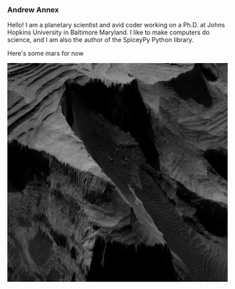 ### Andrew Annex

Hello! I am a  planetary scientist and avid coder working on a Ph.D. at Johns Hopkins University in Baltimore Maryland. I like to make computers do science, and I am also the author of the SpiceyPy Python library.

Here's some mars for now 


<img src="https://raw.githubusercontent.com/AndrewAnnex/andrewannex.github.io/master/img/slider_content/1.jpg" alt="Kaporo Crater" height="500" />


<!--
**AndrewAnnex/andrewannex** is a ✨ _special_ ✨ repository because its `README.md` (this file) appears on your GitHub profile.

Here are some ideas to get you started:

- 🔭 I’m currently working on ...
- 🌱 I’m currently learning ...
- 👯 I’m looking to collaborate on ...
- 🤔 I’m looking for help with ...
- 💬 Ask me about ...
- 📫 How to reach me: ...
- 😄 Pronouns: ...
- ⚡ Fun fact: ...
-->
